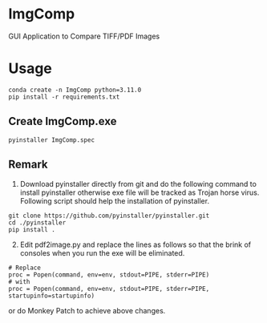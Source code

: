 # ImgComp

GUI Application to Compare TIFF/PDF Images

# Usage

```shell
conda create -n ImgComp python=3.11.0
pip install -r requirements.txt
```

## Create ImgComp.exe

```shell
pyinstaller ImgComp.spec
```

## Remark

1. Download pyinstaller directly from git and do the following command to install pyinstaller otherwise exe file will be tracked as Trojan horse virus. Following script should help the installation of pyinstaller.

```shell
git clone https://github.com/pyinstaller/pyinstaller.git
cd ./pyinstaller
pip install .
```

2. Edit pdf2image.py and replace the lines as follows so that the brink of consoles when you run the exe will be eliminated.

```shell
# Replace
proc = Popen(command, env=env, stdout=PIPE, stderr=PIPE)
# with
proc = Popen(command, env=env, stdout=PIPE, stderr=PIPE, startupinfo=startupinfo)
```

or do Monkey Patch to achieve above changes.
